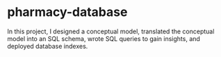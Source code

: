 # pharmacy-database
In this project, I designed a conceptual model, translated the conceptual model into an SQL schema, wrote SQL queries to gain insights, and deployed database indexes.
